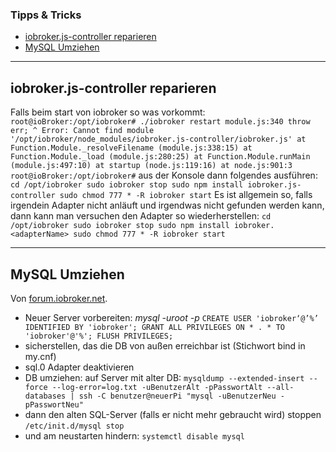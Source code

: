 ### Tipps & Tricks

*   [iobroker.js-controller reparieren](#repair)
*   [MySQL Umziehen](#MySQL)

* * *

## <a name="#repair"></a>iobroker.js-controller reparieren

Falls beim start von iobroker so was vorkommt: `root@ioBroker:/opt/iobroker# ./iobroker restart module.js:340 throw err; ^ Error: Cannot find module '/opt/iobroker/node_modules/iobroker.js-controller/iobroker.js' at Function.Module._resolveFilename (module.js:338:15) at Function.Module._load (module.js:280:25) at Function.Module.runMain (module.js:497:10) at startup (node.js:119:16) at node.js:901:3 root@ioBroker:/opt/iobroker#` aus der Konsole dann folgendes ausführen: `cd /opt/iobroker sudo iobroker stop sudo npm install iobroker.js-controller sudo chmod 777 * -R iobroker start` Es ist allgemein so, falls irgendein Adapter nicht anläuft und irgendwas nicht gefunden werden kann, dann kann man versuchen den Adapter so wiederherstellen: `cd /opt/iobroker sudo iobroker stop sudo npm install iobroker.<adapterName> sudo chmod 777 * -R iobroker start`

* * *

## <a name="#MySQL"></a>MySQL Umziehen

Von [forum.iobroker.net](http://forum.iobroker.net/viewtopic.php?f=23&t=1853).

*   Neuer Server vorbereiten: _mysql -uroot -p_ `CREATE USER 'iobroker‘@’%’ IDENTIFIED BY 'iobroker'; GRANT ALL PRIVILEGES ON * . * TO 'iobroker'@'%'; FLUSH PRIVILEGES;`
*   sicherstellen, das die DB von außen erreichbar ist (Stichwort bind in my.cnf)
*   sql.0 Adapter deaktivieren
*   DB umziehen: auf Server mit alter DB: `mysqldump --extended-insert --force --log-error=log.txt -uBenutzerAlt -pPasswortAlt --all-databases | ssh -C benutzer@neuerPi "mysql -uBenutzerNeu -pPasswortNeu"`
*   dann den alten SQL-Server (falls er nicht mehr gebraucht wird) stoppen `/etc/init.d/mysql stop`
*   und am neustarten hindern: `systemctl disable mysql`